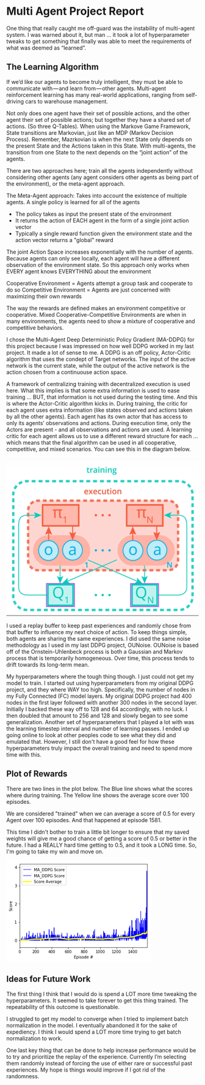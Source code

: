 # Multi Agent Project Report

One thing that really caught me off-guard was the instability of multi-agent system.  I was warned about it, but man … it took a lot of hyperparameter tweaks to get something that finally was able to meet the requirements of what was deemed as “learned”.

## The Learning Algorithm

If we’d like our agents to become truly intelligent, they must be able to communicate with — and learn from — other agents. Multi-agent reinforcement learning has many real-world applications, ranging from self-driving cars to warehouse management.

Not only does one agent have their set of possible actions, and the other agent their set of possible actions; but together they have a shared set of actions.  (So three Q-Tables).  When using the Markove Game Framework, State transitions are Markovian, just like an MDP (Markov Decision Process).  Remember, Mazrkovian is when the next State only depends on the present State and the Actions taken in this State.  With multi-agents, the transition from one State to the next depends on the “joint action” of the agents.

There are two approaches here; train all the agents independently without considering other agents (any agent considers other agents as being part of the environment), or the meta-agent approach.

The Meta-Agent approach:
Takes into account the existence of multiple agents.  A single policy is learned for all of the agents
-	The policy takes as input the present state of the environment
-	It returns the action of EACH agent in the form of a single joint action vector
-	Typically a single reward function given the environment state and the action vector returns a "global" reward

The joint Action Space increases exponentially with the number of agents.
Because agents can only see locally, each agent will have a different observation of the environment state.  So this approach only works when EVERY agent knows EVERYTHING about the environment

Cooperative Environment = Agents attempt a group task and cooperate to do so
Competitive Environment = Agents are just concerned with maximizing their own rewards
 
The way the rewards are defined makes an environment competitive or cooperative.  Mixed Cooperative-Competitive Environments are when in many environments, the agents need to show a mixture of cooperative and competitive behaviors.

I chose the Multi-Agent Deep Deterministic Policy Gradient (MA-DDPG) for this project because I was impressed on how well DDPG worked in my last project.  It made a lot of sense to me.  A DDPG is an off policy, Actor-Critic algorithm that uses the condept of Target networks.  The input of the active network is the current state, while the output of the active network is the action chosen from a continuouse action space.

A framework of centralizing training with decentralized execution is used here.  What this implies is that some extra information is used to ease training ... BUT, that information is not used during the testing time.  And this is where the Actor-Critic algorithm kicks in.  During training, the critic for each agent uses extra information (like states observed and actions taken by all the other agents).  Each agent has its own actor that has access to only its agents’ observations and actions.  During execution time, only the Actors are present - and all observations and actions are used.  A learning critic for each agent allows us to use a different reward structure for each … which means that the final algorithm can be used in all cooperative, competitive, and mixed scenarios.  You can see this in the diagram below.

![Actor_Critic_PIC.png](https://github.com/the-john/Multi_Agent_DDPG_Project/blob/master/Actor_Critic_PIC.png)

I used a replay buffer to keep past experiences and randomly chose from that buffer to influence my next choice of action.  To keep things simple, both agents are sharing the same experiences.  I did used the same noise methodology as I used in my last DDPG project, OUNoise.  OUNoise is based off of the Ornstein-Uhlenbeck process is both a Gaussian and Markov process that is temporarily homogeneous.  Over time, this process tends to drift towards its long-term mean.

My hyperparameters where the tough thing though.  I just could not get my model to train.  I started out using hyperparameters from my original DDPG project, and they where WAY too high.  Specifically, the number of nodes in my Fully Connected (FC) model layers.  My original DDPG project had 400 nodes in the first layer followed with another 300 nodes in the second layer.  Initially I backed these way off to 128 and 64 accordingly, with no luck.  I then doubled that amount to 256 and 128 and slowly began to see some generalization.  Another set of hyperparameters that I played a lot with was the learning timestep interval and number of learning passes.  I ended up going online to look at other peoples code to see what they did and emulated that.  However, I still don't have a good feel for how these hyperparameters truly impact the overall training and need to spend more time with this.    

## Plot of Rewards

There are two lines in the plot below.  The Blue line shows what the scores where during training.  The Yellow line shows the average score over 100 episodes.

We are considered "trained" when we can average a score of 0.5 for every Agent over 100 episodes.  And that happened at episode 1581.

This time I didn't bother to train a little bit longer to ensure that my saved weights will give me a good chance of getting a score of 0.5 or better in the future.  I had a REALLY hard time getting to 0.5, and it took a LONG time.  So, I'm going to take my win and move on.

![MA_DDPG Plot.png](https://github.com/the-john/Multi_Agent_DDPG_Project/blob/master/MA_DDPG%20Plot.png)
 

## Ideas for Future Work

The first thing I think that I would do is spend a LOT more time tweaking the hyperparameters.  It seemed to take forever to get this thing trained.  The repeatability of this outcome is questionable.

I struggled to get my model to converge when I tried to implement batch normalization in the model.  I eventually abandoned it for the sake of expediency.  I think I would spend a LOT more time trying to get batch normalization to work.

One last key thing that can be done to help increase performance would be to try and prioritize the replay of the experience.  Currently I’m selecting them randomly instead of forcing the use of either rare or successful past experiences.  My hope is things would improve if I got rid of the randomness.  

